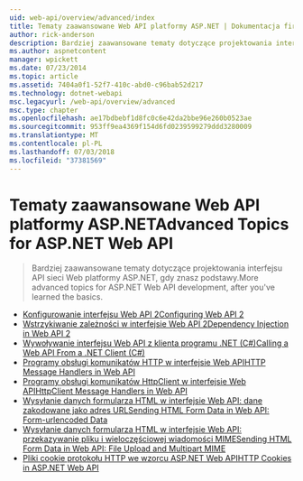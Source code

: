 ```yaml
---
uid: web-api/overview/advanced/index
title: Tematy zaawansowane Web API platformy ASP.NET | Dokumentacja firmy Microsoft
author: rick-anderson
description: Bardziej zaawansowane tematy dotyczące projektowania interfejsu API sieci Web platformy ASP.NET, gdy znasz podstawy.
ms.author: aspnetcontent
manager: wpickett
ms.date: 07/23/2014
ms.topic: article
ms.assetid: 7404a0f1-52f7-410c-abd0-c96bab52d217
ms.technology: dotnet-webapi
msc.legacyurl: /web-api/overview/advanced
msc.type: chapter
ms.openlocfilehash: ae17bdbebf1d8fc0c6e42da2bbe96e260b0523ae
ms.sourcegitcommit: 953ff9ea4369f154d6fd0239599279ddd3280009
ms.translationtype: MT
ms.contentlocale: pl-PL
ms.lasthandoff: 07/03/2018
ms.locfileid: "37381569"
---
```

<a name="advanced-topics-for-aspnet-web-api"></a><span data-ttu-id="85033-103">Tematy zaawansowane Web API platformy ASP.NET</span><span class="sxs-lookup"><span data-stu-id="85033-103">Advanced Topics for ASP.NET Web API</span></span>
====================
> <span data-ttu-id="85033-104">Bardziej zaawansowane tematy dotyczące projektowania interfejsu API sieci Web platformy ASP.NET, gdy znasz podstawy.</span><span class="sxs-lookup"><span data-stu-id="85033-104">More advanced topics for ASP.NET Web API development, after you've learned the basics.</span></span>


- [<span data-ttu-id="85033-105">Konfigurowanie interfejsu Web API 2</span><span class="sxs-lookup"><span data-stu-id="85033-105">Configuring Web API 2</span></span>](configuring-aspnet-web-api.md)
- [<span data-ttu-id="85033-106">Wstrzykiwanie zależności w interfejsie Web API 2</span><span class="sxs-lookup"><span data-stu-id="85033-106">Dependency Injection in Web API 2</span></span>](dependency-injection.md)
- [<span data-ttu-id="85033-107">Wywoływanie interfejsu Web API z klienta programu .NET (C#)</span><span class="sxs-lookup"><span data-stu-id="85033-107">Calling a Web API From a .NET Client (C#)</span></span>](calling-a-web-api-from-a-net-client.md)
- [<span data-ttu-id="85033-108">Programy obsługi komunikatów HTTP w interfejsie Web API</span><span class="sxs-lookup"><span data-stu-id="85033-108">HTTP Message Handlers in Web API</span></span>](http-message-handlers.md)
- [<span data-ttu-id="85033-109">Programy obsługi komunikatów HttpClient w interfejsie Web API</span><span class="sxs-lookup"><span data-stu-id="85033-109">HttpClient Message Handlers in Web API</span></span>](httpclient-message-handlers.md)
- [<span data-ttu-id="85033-110">Wysyłanie danych formularza HTML w interfejsie Web API: dane zakodowane jako adres URL</span><span class="sxs-lookup"><span data-stu-id="85033-110">Sending HTML Form Data in Web API: Form-urlencoded Data</span></span>](sending-html-form-data-part-1.md)
- [<span data-ttu-id="85033-111">Wysyłanie danych formularza HTML w interfejsie Web API: przekazywanie pliku i wieloczęściowej wiadomości MIME</span><span class="sxs-lookup"><span data-stu-id="85033-111">Sending HTML Form Data in Web API: File Upload and Multipart MIME</span></span>](sending-html-form-data-part-2.md)
- [<span data-ttu-id="85033-112">Pliki cookie protokołu HTTP we wzorcu ASP.NET Web API</span><span class="sxs-lookup"><span data-stu-id="85033-112">HTTP Cookies in ASP.NET Web API</span></span>](http-cookies.md)
